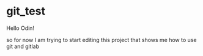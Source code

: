 # git_test

Hello Odin!

so for now I am trying to start editing this project that shows me how 
to use git and gitlab
